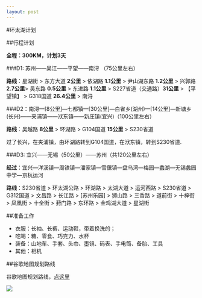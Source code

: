```yaml
---
layout: post
---
```


#环太湖计划

##行程计划

**全程：300KM，计划3天**

###D1: 苏州——吴江——平望——南浔 （75公里左右）

**路线**：星湖街 > 东方大道 **2公里** > 依湖路 **1.1公里** > 尹山湖东路 **1.2公里** > 兴郭路 **2.7公里**> 吴东路 **0.5公里** > 东进路 **1.1公里** > S227省道（交通路）**31公里** > 【平望镇】 > G318国道 **26.4公里** > 南浔

###D2：南浔—[8公里]—七都镇—[30公里]—白雀乡(湖州)—[14公里]—新塘乡(长兴)——夹浦镇——洑东镇——新庄镇(宜兴)（100公里左右）

**路线**：吴越路 **8公里** > 环湖路 > G104国道 **15公里** > S230省道 

过了长兴，在夹浦镇，由环湖路转到G104国道，在洑东镇，转到S230省道.

###D3: 宜兴——无锡（50公里）——苏州（共120公里左右）

**经过**：宜兴—洋溪镇—周铁镇—潘家镇—雪偃镇—盘乌湾—梅园—蠡湖—无锡蠡园中学—京杭运河

**路线**：S230省道 > 环太湖公路 > 环湖路 > 太湖大道 > 运河西路 > S230省道 > G312国道 > 文昌路 > 长江路 > [苏州乐园] > 狮山路 > 三香路 > 道前街 > 十梓街 > 凤凰街 > 十全街 > 葑门路 > 东环路 > 金鸡湖大道 > 星湖街

##准备工作

- 衣服：长袖、长裤、运动鞋，带着换洗的；
- 吃喝：糖、零食、巧克力、水杯
- 装备：山地车、手套、头巾、墨镜、码表、手电筒、备胎、工具
- 其他：相机

##谷歌地图规划路线

谷歌地图规划路线，[点这里](http://ditu.google.cn/maps?saddr=%E4%BB%81%E7%88%B1%E8%B7%AF&daddr=31.232937946527553,120.65764099359512+to:31.1291119567643,120.67100442945957+to:30.974257019478397,120.63795726746321+to:30.973759703233398,120.6138314679265+to:30.973759703233398,120.6138314679265+to:30.875541072115123,120.40611013770103+to:30.950325122494707,120.37789933383465+to:30.939247104494232,120.10428115725517+to:31.550875247772506,120.22116512060165+to:31.398509196097876,120.46568099409342+to:31.292780461327077,120.54934110492468+to:31.296802857859095,120.66181115806103+to:31.283830872787323,120.72493057698011+to:31.275397953444475,120.72478707879782+to:%E6%9C%AA%E7%9F%A5%E9%81%93%E8%B7%AF&hl=zh-CN&ie=UTF8&ll=31.304368,120.375824&spn=0.691106,1.245575&sll=31.270995,120.721035&sspn=0.04321,0.077848&geocode=Fdc53QEdylEyBw%3BFamT3AEd6BYxBynFY0PprwmzNTHXRUD8r2CHIQ%3BFRj-2gEdHEsxBynXDfvbrQ-zNTGZozcmsFbxCA%3BFTGh2AEdBcowBylTxkhPYRazNTGfeyNhLDsyqA%3BFT-f2AEdx2swBynxaM7s2RWzNTFDRO-OWfbqRA%3BFT-f2AEdx2swBynxaM7s2RWzNTFDRO-OWfbqRA%3BFZUf1wEdXkAtBylJi2B_S0SzNTEcgyHkXXDQ2g%3BFbVD2AEdK9IsBymzIoLfEUOzNTGUa3QiXdvcFg%3BFW8Y2AEdWaUoBylHh69MTqa0NTF0paERisHJlg%3BFZtt4QEd7W0qByltv0y9m4izNTFBxqoQWFu_9g%3BFW0a3wEdESkuBykZAhBDM5mzNTEMbBPBUxC4og%3BFWx93QEd3W8vBynba66ZCqCzNTFj4VcTxaG6lw%3BFSKN3QEdMycxBynB5hJ5BqezNTHxLJrXc0ophw%3BFXda3QEdwh0yBylh0StAY6izNTHLqTzlwMRQGA%3BFYY53QEdMx0yBynZ4TvHb6izNTHf7Kdx1tI-JA%3BFfI93QEddFYyBw&brcurrent=3,0x35b3a0e167a53f7f:0x8ba62ec6c480596c,0%3B5,0,0&dirflg=w&mra=dpe&mrsp=14&sz=14&via=1,2,3,4,5,6,7,8,9,10,11,12,13,14&t=m&z=10)

![](http://zlong-name.qiniudn.com/%E7%8E%AF%E5%A4%AA%E6%B9%96%E9%AA%91%E8%A1%8C%E8%A7%84%E5%88%92%E8%B7%AF%E7%BA%BF.png)
